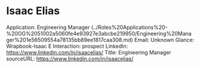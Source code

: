 # Isaac Elias

Application: Engineering Manager (../Roles%20Applications%20-%20OG%2051002a5060fe4e93927e3abcbe219950/Engineering%20Manager%201e56509554a78135bb89ee1817caa308.md)
Email: Unknown
Glance: Wrapbook-Isaac E
Interaction: prospect
LinkedIn: https://www.linkedin.com/in/isaacelias/
Title: Engineering Manager
sourceURL: https://www.linkedin.com/in/isaacelias/